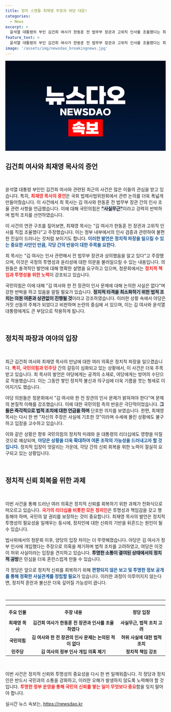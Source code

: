 ```yaml
---
title: 정치 스캔들 최재영 주장과 여당 대응!
categories:
  - News
excerpt: >
  윤석열 대통령의 부인 김건희 여사가 한동훈 전 법무부 장관과 고위직 인사를 조율했다는 최재영 목사의 폭로가 국회 청문회에서 논란을 일으켰다. 국민의힘은 이를 강력히 반박하며 법적 대응을 예고했다. 클릭 유도!
feature_text: >
  윤석열 대통령의 부인 김건희 여사가 한동훈 전 법무부 장관과 고위직 인사를 조율했다는 최재영 목사의 폭로가 국회 청문회에서 논란을 일으켰다. 국민의힘은 이를 강력히 반박하며 법적 대응을 예고했다. 클릭 유도!
image: '/assets/img/newsdao_breakingnews.jpg'
---
```


<p><img src="/assets/img/newsdao_breakingnews.jpg" alt="bookingtag 속보" /></p>

<h2 data-ke-size="size26">김건희 여사와 최재영 목사의 증언</h2>

<p data-ke-size="size16">&nbsp;</p>

<p>윤석열 대통령 부인인 김건희 여사와 관련된 최근의 사건은 많은 이들의 관심을 받고 있습니다. 특히, <b><span style="color: #ee2323;">최재영 목사의 증언</span></b>은 국회 법제사법위원회에서 관련 논의를 더욱 폭넓게 만들어줬습니다. 이 사건에서 최 목사는 김 여사와 한동훈 전 법무부 장관 간의 인사 조율 관련 사항을 언급했습니다. 이에 대해 국민의힘은 <b><span style="background-color: #21538527;">"사실무근"</span></b>이라고 강력히 반박하며 법적 조치를 선언하였습니다. </p>

<p>이 사건의 연관 구조를 짚어보면, 최재영 목사는 "김 여사가 한동훈 전 장관과 고위직 인사를 직접 조율했다"고 주장했습니다. 이는 정부 내부에서의 인사 검증과 관련하여 불편한 진실이 드러나는 것처럼 보이기도 합니다. <b><span style="color: #1a5490;">이러한 발언은 정치적 파장을 일으킬 수 있는 중요한 사안인 만큼, 각당 간의 반응이 대한 주목을 요한다.</span></b></p>

<p>최 목사는 "김 여사는 인사 관련해서 전 법무부 장관과 상의했음을 알고 있다"고 주장했으며, 이것은 국정의 투명성과 윤리성에 대한 의문을 불러일으킬 수 있는 내용입니다. 의원들은 충격적인 발언에 대해 명확한 설명을 요구하고 있으며, 청문회에서는 <b><span style="color: #ee2323;">정치적 책임과 투명성을 위한 노력</span></b>이 강조되고 있습니다. </p>

<p>국민의힘은 이에 대해 "김 여사와 한 전 장관이 인사 문제에 대해 논의한 사실은 없다"며 강한 반박을 하고 있음을 알릴 필요가 있습니다. <b><span style="background-color: #21538527;">정치적 타격을 최소화하기 위한 법적 조치는 의원 여론과 상관없이 진행될 것</span></b>이라고 강조하였습니다. 이러한 상황 속에서 야당은 거짓 선동의 주체가 되었다고 비판하며 논란의 중심에 서 있으며, 이는 김 여사와 윤석열 대통령에게도 큰 부담으로 작용하게 됩니다. </p>

<p data-ke-size="size16">&nbsp;</p>

<h2 data-ke-size="size26">정치적 파장과 여야의 입장</h2>

<p data-ke-size="size16">&nbsp;</p>

<p>최근 김건희 여사와 최재영 목사의 만남에 대한 여러 의혹은 정치적 파장을 일으켰습니다. <b><span style="color: #ee2323;">특히, 국민의힘과 민주당</span></b> 간의 갈등이 심화되고 있는 상황에서, 이 사건은 더욱 주목받고 있습니다. 최 목사의 발언은 야당에게는 공격의 소재로, 여당에게는 방어의 수단으로 작용했습니다. 이는 그동안 쌓인 정치적 불신과 의구심에 더욱 기름을 붓는 형세로 이어지기도 했습니다. </p>

<p>야당 의원들은 청문회에서 "김 여사와 한 전 장관의 인사 문제가 밝혀져야 한다"며 문제의 본질적 이해를 강조했습니다. 이에 대한 국민의힘 측의 반응은 극단적이었습니다. <b><span style="background-color: #21538527;">그들은 즉각적으로 법적 조치에 대한 언급을 하며</span></b> 단호한 의지를 보였습니다. 한편, 최재영 목사는 다시 한 번 "자신의 주장은 사실에 기초한 것"이라며 수세에 몰린 상황에도 불구하고 입장을 고수하고 있습니다. </p>

<p>이와 같은 상황은 향후 국민의힘의 정치적 미래와 윤 대통령의 리더십에도 영향을 미칠 것으로 예상되며, <b><span style="color: #1a5490;">야당은 상황을 더욱 확대하여 여론 조작의 가능성을 드러내고자 할 것입니다.</span></b> 정치적 입장이 엇갈리는 가운데, 각당 간의 신뢰 회복을 위한 노력이 절실히 요구되고 있는 상황입니다.</p>

<p data-ke-size="size16">&nbsp;</p>

<h2 data-ke-size="size26">정치적 신뢰 회복을 위한 과제</h2>

<p data-ke-size="size16">&nbsp;</p>

<p>이번 사건을 통해 드러난 여러 의혹은 정치적 신뢰를 회복하기 위한 과제가 전화식으로 떠오르고 있습니다. <b><span style="color: #ee2323;">국가의 리더십을 비롯한 모든 정치인</span></b>은 투명성과 책임감을 갖고 행동해야 하며, 국민의 알 권리를 보장하는 것이 중요합니다. 최재영 목사의 발언은 정치적 투명성의 필요성을 일깨우는 동시에, 정치인에 대한 신뢰의 기반을 뒤흔드는 원인이 될 수 있습니다. </p>

<p>법사위에서의 청문회 이후, 양당의 입장 차이는 더 뚜렷해졌습니다. 야당은 김 여사가 정부 인사에 개입했다는 주장으로 의혹을 제기하며 법적 조치를 고려하였고, 여당은 이것이 허위 사실이라는 입장을 견지하고 있습니다. <b><span style="background-color: #21538527;">투명한 소통이 결여된 상태에서의 정치적 공방</span></b>은 민심을 더욱 혼란스럽게 만들 수 있습니다. </p>

<p>각 정당은 앞으로 정치적 신뢰를 회복하기 위해 <b><span style="color: #1a5490;">편향되지 않은 보고 및 투명한 정보 공개를 통해 정확한 사실관계를 정립할 필요</span></b>가 있습니다. 이러한 과정이 이루어지지 않는다면, 정치적 혼란과 불신은 더욱 깊어질 가능성이 큽니다.</p>

<p data-ke-size="size16">&nbsp;</p>

<hr>

<table style="width: 100%; border-collapse: collapse; border: 1px solid #eaeaea;">
    <tr>
        <th style="text-align: center; height: 36px;">주요 인물</th>
        <th style="text-align: center; height: 36px;">주장 내용</th>
        <th style="text-align: center; height: 36px;">정당 입장</th>
    </tr>
    <tr>
        <td style="text-align: center; height: 17px;"><b>최재영 목사</b></td>
        <td style="text-align: center; height: 17px;"><b>김건희 여사가 한동훈 전 장관과 인사를 조율하였다</b></td>
        <td style="text-align: center; height: 17px;"><b>사실무근, 법적 조치 고려</b></td>
    </tr>
    <tr>
        <td style="text-align: center; height: 17px;"><b>국민의힘</b></td>
        <td style="text-align: center; height: 17px;"><b>김 여사와 한 전 장관의 인사 문제는 논의된 적이 없다</b></td>
        <td style="text-align: center; height: 17px;"><b>허위 사실에 대한 법적 조치</b></td>
    </tr>
    <tr>
        <td style="text-align: center; height: 17px;"><b>민주당</b></td>
        <td style="text-align: center; height: 17px;"><b>김 여사의 정부 인사 개입 의혹 제기</b></td>
        <td style="text-align: center; height: 17px;"><b>정치적 책임 강조</b></td>
    </tr>
</table>

<p data-ke-size="size16">&nbsp;</p>

<p>이번 사건은 정치적 신뢰와 투명성의 중요성을 다시 한 번 일깨워줍니다. 각 정당과 정치인은 반드시 국민과의 소통을 강화하고, 이러한 오해가 발생하지 않도록 노력해야 할 것입니다. <b><span style="color: #ee2323;">투명한 정부 운영을 통해 국민의 신뢰를 쌓는 일이 무엇보다 중요</span></b>함을 잊지 말아야 합니다.</p>
실시간 뉴스 속보는, <a href="https://newsdao.kr" rel="dofollow">https://newsdao.kr</a>


